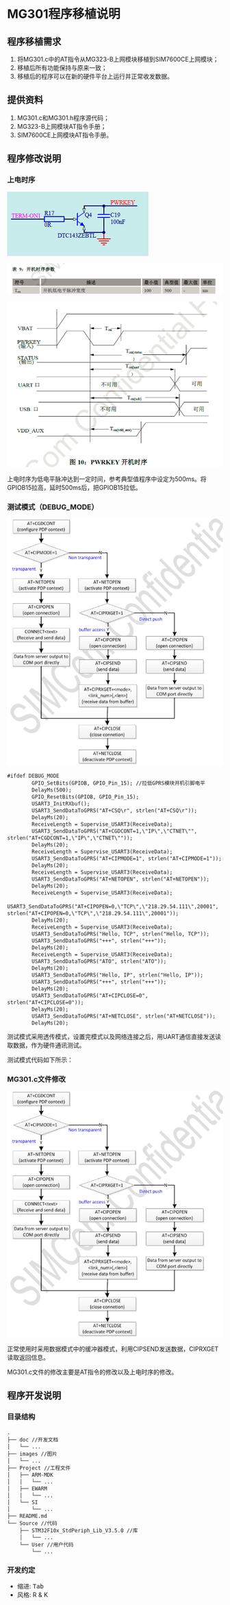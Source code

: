 # MG301程序移植说明

## 程序移植需求

1. 将MG301.c中的AT指令从MG323-B上网模块移植到SIM7600CE上网模块；
2. 移植后所有功能保持与原来一致；
3. 移植后的程序可以在新的硬件平台上运行并正常收发数据。

## 提供资料

1. MG301.c和MG301.h程序源代码；
2. MG323-B上网模块AT指令手册；
3. SIM7600CE上网模块AT指令手册。

## 程序修改说明

### 上电时序

![1-1](images/1-1.png "1-1")

![1-2](images/1-2.png "1-2")

![1-3](images/1-3.png "1-3")

上电时序为低电平脉冲达到一定时间，参考典型值程序中设定为500ms。将GPIOB15拉高，延时500ms后，把GPIOB15拉低。

### 测试模式（DEBUG\_MODE）

![2-1](images/2-1.png "2-1")

```{main.c}
#ifdef DEBUG_MODE
		GPIO_SetBits(GPIOB, GPIO_Pin_15); //拉低GPRS模块开机引脚电平
		DelayMs(500);
		GPIO_ResetBits(GPIOB, GPIO_Pin_15);
		USART3_InitRXbuf();
		USART3_SendDataToGPRS("AT+CSQ\r", strlen("AT+CSQ\r"));
		DelayMs(20);
		ReceiveLength = Supervise_USART3(ReceiveData);
		USART3_SendDataToGPRS("AT+CGDCONT=1,\"IP\",\"CTNET\"", strlen("AT+CGDCONT=1,\"IP\",\"CTNET\""));
		DelayMs(20);
		ReceiveLength = Supervise_USART3(ReceiveData);
		USART3_SendDataToGPRS("AT+CIPMODE=1", strlen("AT+CIPMODE=1"));
		DelayMs(20);
		ReceiveLength = Supervise_USART3(ReceiveData);
		USART3_SendDataToGPRS("AT+NETOPEN", strlen("AT+NETOPEN"));
		DelayMs(20);
		ReceiveLength = Supervise_USART3(ReceiveData);
		USART3_SendDataToGPRS("AT+CIPOPEN=0,\"TCP\",\"218.29.54.111\",20001", strlen("AT+CIPOPEN=0,\"TCP\",\"218.29.54.111\",20001"));
		DelayMs(20);
		ReceiveLength = Supervise_USART3(ReceiveData);
		USART3_SendDataToGPRS("Hello, TCP", strlen("Hello, TCP"));
		USART3_SendDataToGPRS("+++", strlen("+++"));
		DelayMs(20);
		ReceiveLength = Supervise_USART3(ReceiveData);
		USART3_SendDataToGPRS("ATO", strlen("ATO"));
		DelayMs(20);
		USART3_SendDataToGPRS("Hello, IP", strlen("Hello, IP"));
		USART3_SendDataToGPRS("+++", strlen("+++"));
		DelayMs(20);
		USART3_SendDataToGPRS("AT+CIPCLOSE=0", strlen("AT+CIPCLOSE=0"));
		DelayMs(20);
		USART3_SendDataToGPRS("AT+NETCLOSE", strlen("AT+NETCLOSE"));
		DelayMs(20);
```

测试模式采用透传模式，设置完模式以及网络连接之后，用UART通信直接发送读取数据，作为硬件通讯测试。

测试模式代码如下所示：

### MG301.c文件修改

![3-1](images/3-1.png "3-1")

正常使用时采用数据模式中的缓冲器模式，利用CIPSEND发送数据，CIPRXGET读取返回信息。

MG301.c文件的修改主要是AT指令的修改以及上电时序的修改。

## 程序开发说明

### 目录结构

```
.
├── doc //开发文档
│   └── ...
├── images //图片
│   └── ...
├── Project //工程文件
│   ├── ARM-MDK
│   │   └── ...
│   ├── EWARM
│   │   └── ...
│   └── SI
│       └── ...
├── README.md
└── Source //代码
    ├── STM32F10x_StdPeriph_Lib_V3.5.0 //库
    │   └── ...
    └── User //用户代码
        └── ...
```

### 开发约定

- 缩进: <kbd>Tab</kbd>
- 风格: R & K
